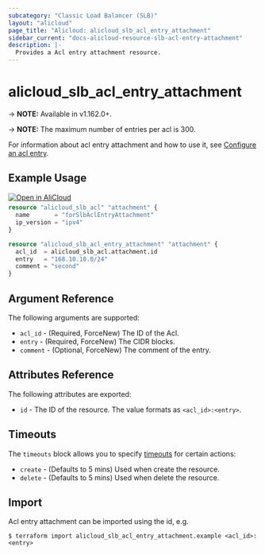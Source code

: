 ```yaml
---
subcategory: "Classic Load Balancer (SLB)"
layout: "alicloud"
page_title: "Alicloud: alicloud_slb_acl_entry_attachment"
sidebar_current: "docs-alicloud-resource-slb-acl-entry-attachment"
description: |-
  Provides a Acl entry attachment resource.
---
```


# alicloud\_slb\_acl\_entry\_attachment

-> **NOTE:** Available in v1.162.0+.

-> **NOTE:** The maximum number of entries per acl is 300.

For information about acl entry attachment and how to use it, see [Configure an acl entry](https://www.alibabacloud.com/help/en/doc-detail/70023.html).


## Example Usage

<div style="display: block;margin-bottom: 40px;"><div class="oics-button" style="float: right;position: absolute;margin-bottom: 10px;">
  <a href="https://api.aliyun.com/terraform?resource=alicloud_slb_acl_entry_attachment&exampleId=7c6c4728-07cc-937d-e55e-9ac7e8f9feee94398cfc&activeTab=example&spm=docs.r.slb_acl_entry_attachment.0.7c6c472807&intl_lang=EN_US" target="_blank">
    <img alt="Open in AliCloud" src="https://img.alicdn.com/imgextra/i1/O1CN01hjjqXv1uYUlY56FyX_!!6000000006049-55-tps-254-36.svg" style="max-height: 44px; max-width: 100%;">
  </a>
</div></div>

```terraform
resource "alicloud_slb_acl" "attachment" {
  name       = "forSlbAclEntryAttachment"
  ip_version = "ipv4"
}

resource "alicloud_slb_acl_entry_attachment" "attachment" {
  acl_id  = alicloud_slb_acl.attachment.id
  entry   = "168.10.10.0/24"
  comment = "second"
}
```

## Argument Reference

The following arguments are supported:

* `acl_id` - (Required, ForceNew) The ID of the Acl.
* `entry` - (Required, ForceNew) The CIDR blocks.
* `comment` - (Optional, ForceNew) The comment of the entry.

## Attributes Reference

The following attributes are exported:

* `id` - The ID of the resource. The value formats as `<acl_id>:<entry>`.


## Timeouts

The `timeouts` block allows you to specify [timeouts](https://www.terraform.io/docs/configuration-0-11/resources.html#timeouts) for certain actions:

* `create` - (Defaults to 5 mins) Used when create the resource.
* `delete` - (Defaults to 5 mins) Used when delete the resource.

## Import

Acl entry attachment can be imported using the id, e.g.

```shell
$ terraform import alicloud_slb_acl_entry_attachment.example <acl_id>:<entry>
```
